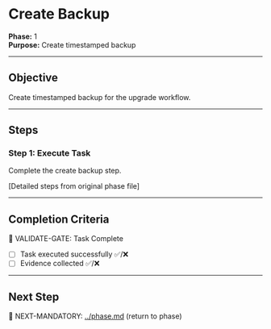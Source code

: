 # Create Backup

**Phase:** 1  
**Purpose:** Create timestamped backup  

---

## Objective

Create timestamped backup for the upgrade workflow.

---

## Steps

### Step 1: Execute Task

Complete the create backup step.

[Detailed steps from original phase file]

---

## Completion Criteria

🛑 VALIDATE-GATE: Task Complete

- [ ] Task executed successfully ✅/❌
- [ ] Evidence collected ✅/❌

---

## Next Step

🎯 NEXT-MANDATORY: [../phase.md](../phase.md) (return to phase)
